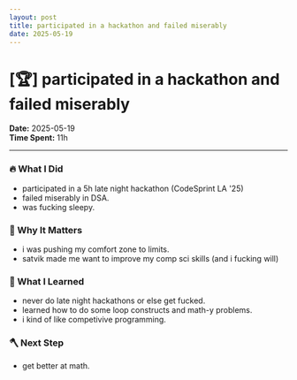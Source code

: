 ```yaml
---
layout: post
title: participated in a hackathon and failed miserably
date: 2025-05-19
---
```

# [🏆] participated in a hackathon and failed miserably

**Date:** 2025-05-19  
**Time Spent:** 11h

---

### 🔥 What I Did
- participated in a 5h late night hackathon (CodeSprint LA '25)
- failed miserably in DSA.
- was fucking sleepy.

### 🎯 Why It Matters
- i was pushing my comfort zone to limits.
- satvik made me want to improve my comp sci skills (and i fucking will)

### 🧠 What I Learned
- never do late night hackathons or else get fucked.
- learned how to do some loop constructs and math-y problems.
- i kind of like competivive programming.

### 🪓 Next Step
- get better at math.
